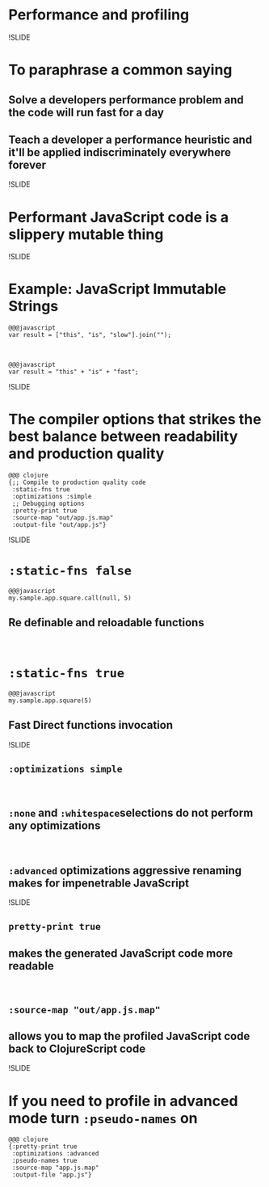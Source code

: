 # Performance and profiling

!SLIDE

# To paraphrase a common saying

## Solve a developers performance problem and the code will run fast for a day

## Teach a developer a performance heuristic and it'll be applied indiscriminately everywhere forever

!SLIDE

# Performant JavaScript code is a slippery __mutable__ thing

!SLIDE

# Example: JavaScript Immutable Strings

    @@@javascript
    var result = ["this", "is", "slow"].join("");

&nbsp;

    @@@javascript
    var result = "this" + "is" + "fast";

!SLIDE

# The compiler options that strikes the best balance between readability and production quality

    @@@ clojure
    {;; Compile to production quality code
     :static-fns true
     :optimizations :simple
     ;; Debugging options
     :pretty-print true
     :source-map "out/app.js.map"
     :output-file "out/app.js"}

!SLIDE

# `:static-fns false`

    @@@javascript
    my.sample.app.square.call(null, 5)

## Re definable and reloadable functions

&nbsp;
# `:static-fns true`

    @@@javascript
    my.sample.app.square(5)

## Fast Direct functions invocation

!SLIDE

## `:optimizations simple`
&nbsp;
## `:none` and `:whitespace`selections do not perform any optimizations
&nbsp;
## `:advanced`  optimizations aggressive renaming makes for impenetrable JavaScript

!SLIDE

## `pretty-print true`
## makes the generated JavaScript code more readable
&nbsp;
## `:source-map "out/app.js.map"`
## allows you to map the profiled JavaScript code back to ClojureScript code


!SLIDE

# If you need to profile in advanced mode turn `:pseudo-names` on

    @@@ clojure
    {:pretty-print true
     :optimizations :advanced
     :pseudo-names true
     :source-map "app.js.map"
     :output-file "app.js"}

